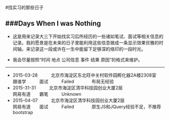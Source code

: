 #找实习的那些日子

###Days When I was Nothing 
---

- 这是用来记录大三下开始找实习后所经历的一些诸如笔试、面试等相关信息的记录。我的愿景是在未来的日子里能利用这些信息做成一条显示效果优雅的时间轴，来记录这一段或许在一生中能留下足够深的烙印的一段时光。

- 我会尽量按照“时间 地点 公司信息 事件 结果 原因”的格式来维护。 
 
---
- 2015-03-28　　　北京市海淀区东北旺中关村软件园孵化器2A楼2308室　　 跟谁学　　　面试　　　Failed　　　　布局无经验
- 2015-31-31　　　北京市海淀区清华科技园创业大厦2层　　　　　　　　　网易有道　　霸笔　　　Unknown
- 2015-04-07　　　北京市海淀区清华科技园创业大厦2层　　　　　　　　　网易有道　　面试　　　Failed　　　　原生JS和JQuery经验不足，不推荐bootstrap